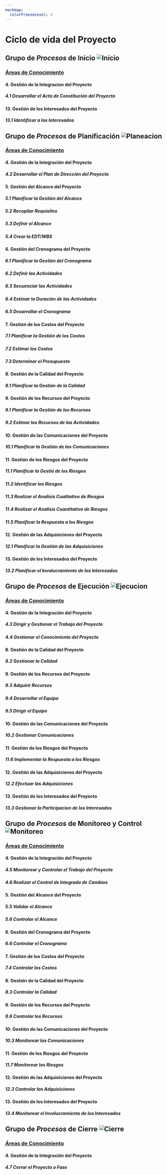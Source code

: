 ```yaml
---
markmap:
  colorFreezeLevel: 4
---
```


# Ciclo de vida del Proyecto

## Grupo de _Procesos_ de **Inicio** ![Inicio](https://pbs.twimg.com/media/GFbLggIWsAE4rf1?format=png&name=120x120)

### [Áreas de Conocimiento](https://proyectum.com/sistema/blog/grupo-de-procesos-de-inicio/)

#### 4. Gestión de la Integracion del Proyecto

##### 4.1 Desarrollar el Acta de Constitución del Proyecto

#### 13. Gestión de los Interesados del Proyecto

##### 13.1 Identificar a los Interesados

## Grupo de _Procesos_ de **Planificación** ![Planeacion](https://pbs.twimg.com/media/GFdBSCzWAAAUoRJ?format=png&name=120x120)

### [Áreas de Conocimiento](http://contenidos.sucerman.com/nivel2/proyectos/unidad3/leccion2.html)

#### 4. Gestión de la Integración del Proyecto

##### 4.2 Desarrollar el Plan de Dirección del Proyecto

#### 5. Gestión del Alcance del Proyecto

##### 5.1 Planificar la Gestión del Alcance

##### 5.2 Recopilar Requisitos

##### 5.3 Definir el Alcance

##### 5.4 Crear la EDT/WBS

#### 6. Gestión del Cronograma del Proyecto

##### 6.1 Planificar la Gestión del Cronograma

##### 6.2 Definir las Actividades

##### 6.3 Secuenciar las Actividades

##### 6.4 Estimar la Duración de las Actividades

##### 6.5 Desarrollar el Cronograma

#### 7. Gestión de los Costos del Proyecto

##### 7.1 Planificar la Gestión de los Costos

##### 7.2 Estimar los Costos

##### 7.3 Determinar el Presupuesto

#### 8. Gestión de la Calidad del Proyecto

##### 8.1 Planificar la Gestión de la Calidad

#### 9. Gestión de los Recursos del Proyecto

##### 9.1 Planificar la Gestión de los Recursos

##### 9.2 Estimar los Recursos de las Actividades

#### 10. Gestión de las Comunicaciones del Proyecto

##### 10.1 Planificar la Gestión de las Comunicaciones

#### 11. Gestión de los Riesgos del Proyecto

##### 11.1 Planificar la Gestió de los Riesgos

##### 11.2 Identificar los Riesgos

##### 11.3 Realizar el Analisis Cualitativo de Riesgos

##### 11.4 Realizar el Analisis Cuantitativo de Riesgos

##### 11.5 Planificar la Respuesta a los Riesgos

#### 12. Gestión de las Adquisiciones del Proyecto

##### 12.1 Planificar la Gestión de las Adquisiciones

#### 13. Gestión de los Interesados del Proyecto

##### 13.2 Planificar el Involucramiento de los Interesados

## Grupo de _Procesos_ de **Ejecución** ![Ejecucion](https://pbs.twimg.com/media/GFdBSC0XQAA4kOa?format=png&name=120x120)

### [Áreas de Conocimiento](https://proyectum.com/sistema/blog/grupo-de-procesos-de-ejecucion/)

#### 4. Gestión de la Integración del Proyecto

##### 4.3 Dirigir y Gestionar el Trabajo del Proyecto

##### 4.4 Gestionar el Conocimiento del Proyecto

#### 8. Gestión de la Calidad del Proyecto

##### 8.2 Gestionar la Calidad

#### 9. Gestión de los Recursos del Proyecto

##### 9.3 Adquirir Recursos

##### 9.4 Desarrollar el Equipo

##### 9.5 Dirigir el Equipo

#### 10. Gestión de las Comunicaciones del Proyecto

##### 10.2 Gestionar Comunicaciones

#### 11. Gestión de los Riesgos del Proyecto

##### 11.6 Implementar la Respuesta a los Riesgos

#### 12. Gestión de las Adquisiciones del Proyecto

##### 12.2 Efectuar las Adquisiciones

#### 13. Gestión de los Interesados del Proyecto

##### 13.3 Gestionar la Participacion de los Interesados

## Grupo de _Procesos_ de **Monitoreo** y **Control** ![Monitoreo](https://pbs.twimg.com/media/GFdBSCzXUAAm1ZY?format=png&name=120x120)

### [Áreas de Conocimiento](https://www.slideshare.net/gerencia88/grupo-de-procesos-de-monitoreo-y-control)

#### 4. Gestión de la Integración del Proyecto

##### 4.5 Monitorear y Controlar el Trabajo del Proyecto

##### 4.6 Realizar el Control de Integrado de Cambios

#### 5. Gestión del Alcance del Proyecto

##### 5.5 Validar el Alcance

##### 5.6 Controlar el Alcance

#### 6. Gestión del Cronograma del Proyecto

##### 6.6 Controlar el Cronograma

#### 7. Gestión de los Costos del Proyecto

##### 7.4 Controlar los Costos

#### 8. Gestión de la Calidad del Proyecto

##### 8.3 Controlar la Calidad

#### 9. Gestión de los Recursos del Proyecto

##### 9.6 Controlar los Recursos

#### 10. Gestión de las Comunicaciones del Proyecto

##### 10.3 Monitorear las Comunicaciones

#### 11. Gestión de los Riesgos del Proyecto

##### 11.7 Monitorear los Riesgos

#### 12. Gestión de las Adquisiciones del Proyecto

##### 12.3 Controlar las Adquisiciones

#### 13. Gestión de los Interesados del Proyecto

##### 13.4 Monitorear el Involucramiento de los Interesados

## Grupo de _Procesos_ de **Cierre** ![Cierre](https://pbs.twimg.com/media/GFdBSC2X0AAIbX1?format=png&name=120x120)

### [Áreas de Conocimiento](https://www.ealde.es/grupo-procesos-cierre/)

#### 4. Gestión de la Integración del Proyecto

##### 4.7 Cerrar el Proyecto o Fase
